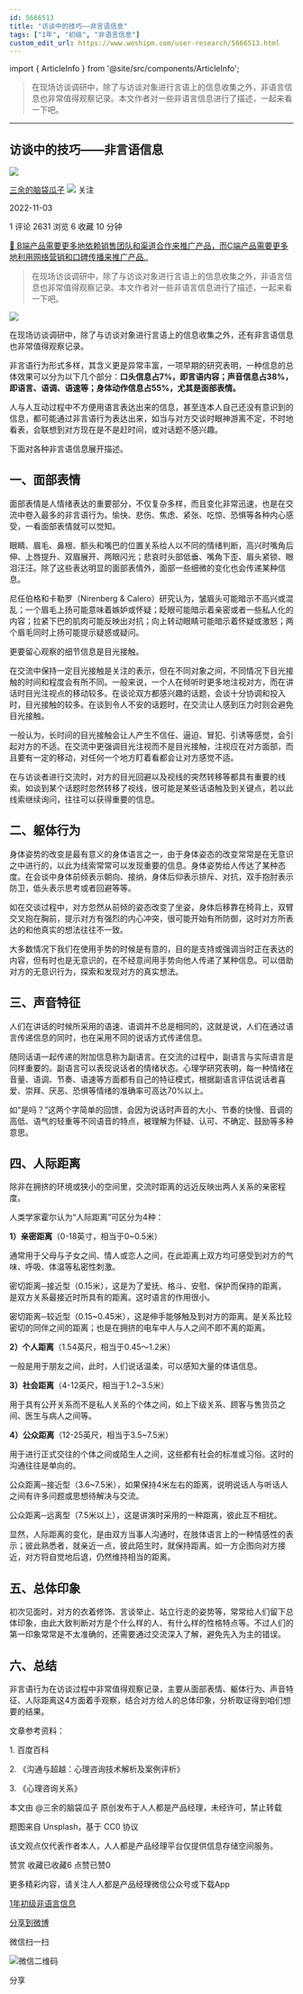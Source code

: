```yaml
---
id: 5666513
title: "访谈中的技巧——非言语信息"
tags: ["1年", "初级", "非语言信息"]
custom_edit_url: https://www.woshipm.com/user-research/5666513.html
---
```

import { ArticleInfo } from '@site/src/components/ArticleInfo';

<ArticleInfo
    author="三余的脑袋瓜子"
    authorLink="https://www.woshipm.com/u/750219"
    published="2022-11-03"
    views={2631}
    comments={1}
    collects={6}
/>

> 在现场访谈调研中，除了与访谈对象进行言语上的信息收集之外，非语言信息也非常值得观察记录。本文作者对一些非语言信息进行了描述，一起来看一下吧。

---

## 访谈中的技巧——非言语信息

[![](https://image.woshipm.com/wp-files/2022/10/qCKbebPG9vmV6LdqFEQq.jpg!/both/72x72)](https://www.woshipm.com/u/750219)

[三余的脑袋瓜子](https://www.woshipm.com/u/750219) ![](https://static.woshipm.com/tag/1101_1@2x.png) 关注

2022-11-03

1 评论 2631 浏览 6 收藏 10 分钟

[🔗 B端产品需要更多地依赖销售团队和渠道合作来推广产品，而C端产品需要更多地利用网络营销和口碑传播来推广产品..](https://ke.qidianla.com/courses/bcpm)

> 在现场访谈调研中，除了与访谈对象进行言语上的信息收集之外，非语言信息也非常值得观察记录。本文作者对一些非语言信息进行了描述，一起来看一下吧。

![](https://image.woshipm.com/wp-files/2022/11/u9l8JqvwTWFMtDcOGTMl.png)

在现场访谈调研中，除了与访谈对象进行言语上的信息收集之外，还有非言语信息也非常值得观察记录。

非言语行为形式多样，其含义更是异常丰富，一项早期的研究表明，一种信息的总体效果可以分为以下几个部分：**口头信息占7%，即言语内容；声音信息占38%，即语言、语调、语速等；身体动作信息占55%，尤其是面部表情。**

人与人互动过程中不方便用语言表达出来的信息，甚至连本人自己还没有意识到的信息，都可能通过非言语行为表达出来，如当与对方交谈时眼神游离不定，不时地看表，会联想到对方现在是不是赶时间，或对话题不感兴趣。

下面对各种非言语信息展开描述。

## 一、面部表情

面部表情是人情绪表达的重要部分，不仅复杂多样，而且变化非常迅速，也是在交流中卷入最多的非言语行为。愉快、悲伤、焦虑、紧张、吃惊、恐惧等各种内心感受，一看面部表情就可以觉知。

眼睛、眉毛、鼻根、额头和嘴巴的位置关系给人以不同的情绪判断，高兴时嘴角后伸、上唇提升、双眉展开、两眼闪光；悲哀时头部低垂、嘴角下歪、眉头紧锁、眼泪汪汪。除了这些表达明显的面部表情外，面部一些细微的变化也会传递某种信息。

尼任伯格和卡勒罗（Nirenberg & Calero）研究认为，皱眉头可能暗示不高兴或混乱；一个眉毛上扬可能意味着嫉妒或怀疑；眨眼可能暗示着亲密或者一些私人化的内容；拉紧下巴的肌肉可能反映出对抗；向上转动眼睛可能暗示着怀疑或激怒；两个眉毛同时上扬可能提示疑惑或疑问。

更要留心观察的细节信息是目光接触。

在交流中保持一定目光接触是关注的表示，但在不同对象之间，不同情况下目光接触的时间和程度会有所不同。一般来说，一个人在倾听时更多地注视对方，而在讲话时目光注视点的移动较多。在谈论双方都感兴趣的话题，会谈十分协调和投入时，目光接触的较多。在谈到令人不安的话题时，在交流让人感到压力时则会避免目光接触。

一般认为，长时间的目光接触会让人产生不信任、逼迫、冒犯、引诱等感觉，会引起对方的不适。在交流中更强调目光注视而不是目光接触，注视应在对方面部，而且要有一定的移动，对任何一个地方盯着看都会让对方感觉不适。

在与访谈者进行交流时，对方的目光回避以及视线的突然转移等都具有重要的线索。如谈到某个话题时忽然转移了视线，很可能是某些话语触及到关键点，若以此线索继续询问，往往可以获得重要的信息。

## 二、躯体行为

身体姿势的改变是最有意义的身体语言之一，由于身体姿态的改变常常是在无意识之中进行的，以此为线索常常可以发现重要的信息。身体姿势给人传达了某种态度。在会谈中身体前倾表示朝向、接纳，身体后仰表示排斥、对抗，双手抱肘表示防卫，低头表示思考或者回避等等。

如在交谈过程中，对方忽然从前倾的姿态改变了坐姿，身体后移靠在椅背上，双臂交叉抱在胸前，提示对方有强烈的内心冲突，很可能开始有所防御，这时对方所表达的和他真实的想法往往不一致。

大多数情况下我们在使用手势的时候是有意的，目的是支持或强调当时正在表达的内容，但有时也是无意识的，在不经意间用手势向他人传递了某种信息。可以借助对方的无意识行为，探索和发现对方的真实想法。

## 三、声音特征

人们在讲话的时候所采用的语速、语调并不总是相同的，这就是说，人们在通过语言传递信息的同时，也在采用不同的说话方式传递信息。

随同话语一起传递的附加信息称为副语言。在交流的过程中，副语言与实际语言是同样重要的。副语言可以表现说话者的情绪状态。心理学研究表明，每一种情绪在音量、语调、节奏、语速等方面都有自己的特征模式，根据副语言评估说话者喜爱、崇拜、厌恶、恐惧等情绪的准确率可高达70%以上。

如“是吗？”这两个字简单的回馈，会因为说话时声音的大小、节奏的快慢、音调的高低、语气的轻重等不同语音的特点，被理解为怀疑、认可、不确定、鼓励等多种意思。

## 四、人际距离

除非在拥挤的环境或狭小的空间里，交流时距离的远近反映出两人关系的亲密程度。

人类学家霍尔认为“人际距离”可区分为4种：

**1）亲密距离**（0-18英寸，相当于0~0.5米）

通常用于父母与子女之间、情人或恋人之间，在此距离上双方均可感受到对方的气味、呼吸、体温等私密性刺激。

密切距离─接近型（0.15米），这是为了爱抚、格斗、安慰、保护而保持的距离，是双方关系最接近时所具有的距离。这时语言的作用很小。

密切距离─较近型（0.15~0.45米），这是伸手能够触及到对方的距离。是关系比较密切的同伴之间的距离；也是在拥挤的电车中人与人之间不即不离的距离。

**2）个人距离**（1.54英尺，相当于0.45～1.2米）

一般是用于朋友之间，此时，人们说话温柔，可以感知大量的体语信息。

**3）社会距离**（4-12英尺，相当于1.2~3.5米）

用于具有公开关系而不是私人关系的个体之间，如上下级关系、顾客与售货员之间、医生与病人之间等。

**4）公众距离**（12-25英尺，相当于3.5~7.5米）

用于进行正式交往的个体之间或陌生人之间，这些都有社会的标准或习俗。这时的沟通往往是单向的。

公众距离─接近型（3.6~7.5米），如果保持4米左右的距离，说明说话人与听话人之间有许多问题或思想待解决与交流。

公众距离─远离型（7.5米以上），这是讲演时采用的一种距离，彼此互不相扰。

显然，人际距离的变化，是由双方当事人沟通时，在肢体语言上的一种情感性的表示；彼此熟悉者，就亲近一点，彼此陌生时，就保持距离。如一方企图向对方接近，对方将自觉地后退，仍然维持相当的距离。

## 五、总体印象

初次见面时，对方的衣着修饰、言谈举止、站立行走的姿势等，常常给人们留下总体印象，由此大致判断对方是个什么样的人、有什么样的性格特点等。不过人们的第一印象常常是不太准确的，还需要通过交流深入了解，避免先入为主的错误。

## 六、总结

非言语行为在访谈过程中非常值得观察记录，主要从面部表情、躯体行为、声音特征、人际距离这4方面着手观察，结合对方给人的总体印象，分析取证得到咱们想要的结果。

文章参考资料：

1\. 百度百科

2\. 《沟通与超越：心理咨询技术解析及案例评析》

3\. 《心理咨询关系》

本文由 @三余的脑袋瓜子 原创发布于人人都是产品经理，未经许可，禁止转载

题图来自 Unsplash，基于 CC0 协议

该文观点仅代表作者本人，人人都是产品经理平台仅提供信息存储空间服务。

赞赏 收藏已收藏6 点赞已赞0

更多精彩内容，请关注人人都是产品经理微信公众号或下载App

[1年](https://www.woshipm.com/tag/1%e5%b9%b4)[初级](https://www.woshipm.com/tag/%e5%88%9d%e7%ba%a7)[非语言信息](https://www.woshipm.com/tag/%e9%9d%9e%e8%af%ad%e8%a8%80%e4%bf%a1%e6%81%af)

[分享到微博](https://service.weibo.com/share/share.php?appkey=2775287854&title=访谈中的技巧——非言语信息&url=https://www.woshipm.com/user-research/5666513.html&pic=https://image.woshipm.com/wp-files/2022/11/u9l8JqvwTWFMtDcOGTMl.png)

微信扫一扫

![微信二维码](https://api.pwmqr.com/qrcode/create/?url=https://www.woshipm.com/user-research/5666513.html)

分享